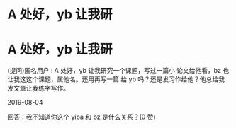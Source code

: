 # A 处好，yb 让我研

# A 处好，yb 让我研

(提问)匿名用户 : A 处好，yb 让我研究一个课题，写过一篇小 论文给他看，bz 也让我这这个课题，属他名。还用再写一篇 给 yb 吗？还是发习作给他？他总给我发文章让我练字写作。

2019-08-04

回答：我不知道你这个 yiba 和 bz 是什么关系？(0 赞)